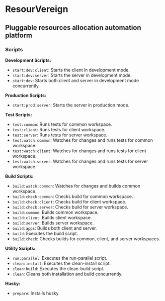 # ResourVereign
## Pluggable resources allocation automation platform

### Scripts

**Development Scripts:**
- `start:dev:client`: Starts the client in development mode.
- `start:dev:server`: Starts the server in development mode.
- `start:dev`: Starts both client and server in development mode concurrently.

**Production Scripts:**
- `start:prod:server`: Starts the server in production mode.

**Test Scripts:**
- `test:common`: Runs tests for common workspace.
- `test:client`: Runs tests for client workspace.
- `test:server`: Runs tests for server workspace.
- `test:watch:common`: Watches for changes and runs tests for common workspace.
- `test:watch:client`: Watches for changes and runs tests for client workspace.
- `test:watch:server`: Watches for changes and runs tests for server workspace.

**Build Scripts:**
- `build:watch:common`: Watches for changes and builds common workspace.
- `build:check:common`: Checks build for common workspace.
- `build:check:client`: Checks build for client workspace.
- `build:check:server`: Checks build for server workspace.
- `build:common`: Builds common workspace.
- `build:client`: Builds client workspace.
- `build:server`: Builds server workspace.
- `build:apps`: Builds both client and server.
- `build`: Executes the build script.
- `build:check`: Checks builds for common, client, and server workspaces.

**Utility Scripts:**
- `run:parallel`: Executes the run-parallel script.
- `clean:install`: Executes the clean-install script.
- `clean:build`: Executes the clean-build script.
- `clean`: Cleans both installation and build concurrently.

**Husky:**
- `prepare`: Installs husky.